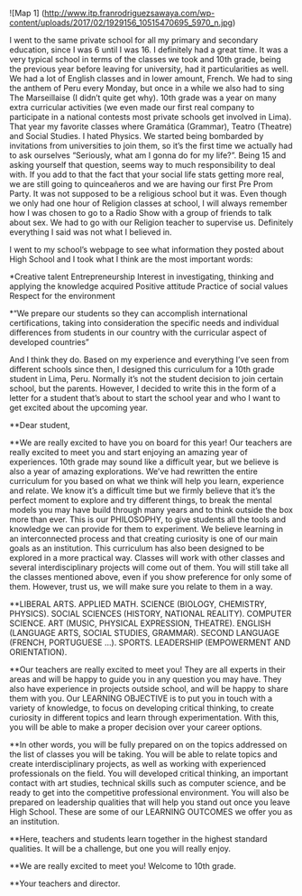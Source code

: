 
![Map 1] (http://www.itp.franrodriguezsawaya.com/wp-content/uploads/2017/02/1929156_10515470695_5970_n.jpg)


I went to the same private school for all my primary and secondary education, since I was 6 until I was 16. I definitely had a great time. It was a very typical school in terms of the classes we took and 10th grade, being the previous year before leaving for university, had it particularities as well. We had a lot of English classes and in lower amount, French. We had to sing the anthem of Peru every Monday, but once in a while we also had to sing The Marseillaise (I didn’t quite get why). 10th grade was a year on many extra curricular activities (we even made our first real company to participate in a national contests most private schools get involved in Lima). That year my favorite classes where Gramática (Grammar), Teatro (Theatre) and Social Studies. I hated Physics. We started being bombarded by invitations from universities to join them, so it’s the first time we actually had to ask ourselves “Seriously, what am I gonna do for my life?”. Being 15 and asking yourself that question, seems way to much responsibility to deal with. If you add to that the fact that your social life stats getting more real, we are still going to quinceañeros and we are having our first Pre Prom Party. It was not supposed to be a religious school but it was. Even though we only had one hour of Religion classes at school, I will always remember how I was chosen to go to a Radio Show with a group of friends to talk about sex. We had to go with our Religion teacher to supervise us. Definitely everything I said was not what I believed in.

I went to my school’s webpage to see what information they posted about High School and I took what I think are the most important words:

*Creative talent
Entrepreneurship
Interest in investigating, thinking and applying the knowledge acquired
Positive attitude 
Practice of social values
Respect for the environment

*“We prepare our students so they can accomplish international certifications, taking into consideration the specific needs and individual differences from students in our country with the curricular aspect of developed countries”

And I think they do. Based on my experience and everything I’ve seen from different schools since then, I designed this curriculum for a 10th grade student in Lima, Peru. Normally it’s not the student decision to join certain school, but the parents. However, I decided to write this in the form of a letter for a student that’s about to start the school year and who I want to get excited about the upcoming year.


**Dear student,

**We are really excited to have you on board for this year! Our teachers are really excited to meet you and start enjoying an amazing year of experiences. 10th grade may sound like a difficult year, but we believe is also a year of amazing explorations. We’ve had rewritten the entire curriculum for you based on what we think will help you learn, experience and relate. We know it’s a difficult time but we firmly believe that it’s the perfect moment to explore and try different things, to break the mental models you may have build through many years and to think outside the box more than ever. This is our PHILOSOPHY, to give students all the tools and knowledge we can provide for them to experiment. We believe learning in an interconnected process and that creating curiosity is one of our main goals as an institution. This curriculum has also been designed to be explored in a more practical way. Classes will work with other classes and several interdisciplinary projects will come out of them. You will still take all the classes mentioned above, even if you show preference for only some of them. However, trust us, we will make sure you relate to them in a way.


**LIBERAL ARTS. 
APPLIED MATH.
SCIENCE (BIOLOGY, CHEMISTRY, PHYSICS).
SOCIAL SCIENCES (HISTORY, NATIONAL REALITY).
COMPUTER SCIENCE.
ART (MUSIC, PHYSICAL EXPRESSION, THEATRE).
ENGLISH (LANGUAGE ARTS, SOCIAL STUDIES, GRAMMAR).
SECOND LANGUAGE (FRENCH, PORTUGUESE …).
SPORTS.
LEADERSHIP (EMPOWERMENT AND ORIENTATION).


**Our teachers are really excited to meet you! They are all experts in their areas and will be happy to guide you in any question you may have. They also have experience in projects outside school, and will be happy to share them with you. Our LEARNING OBJECTIVE is to put you in touch with a variety of knowledge, to focus on developing critical thinking, to create curiosity in different topics and learn through experimentation. With this, you will be able to make a proper decision over your career options.

**In other words, you will be fully prepared on on the topics addressed on the list of classes you will be taking. You will be able to relate topics and create interdisciplinary projects, as well as working with experienced professionals on the field. You will developed critical thinking, an important contact with art studies, technical skills such as computer science, and be ready to get into the competitive professional environment. You will also be prepared on leadership qualities that will help you stand out once you leave High School. These are some of our LEARNING OUTCOMES we offer you as an institution. 

**Here, teachers and students learn together in the highest standard qualities. It will be a challenge, but one you will really enjoy.

**We are really excited to meet you! Welcome to 10th grade.

**Your teachers and director.
